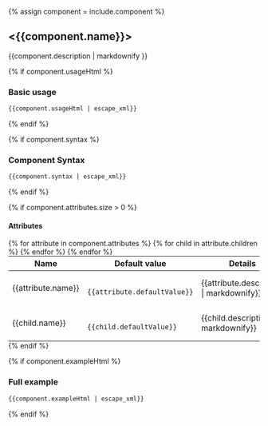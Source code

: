 {% assign component = include.component %}

## &lt;{{component.name}}&gt;

{{component.description | markdownify }}

{% if component.usageHtml %}
### Basic usage
```html
{{component.usageHtml | escape_xml}}
```
{% endif %}

{% if component.syntax %}
### Component Syntax
```html
{{component.syntax | escape_xml}}
```
{% endif %}

{% if component.attributes.size > 0 %}
#### Attributes
<table class="table" style="margin:0;">
  <thead>
    <tr>
      <th>Name</th>
      <th>Default value</th>
      <th>Details</th>
    </tr>
  </thead>
  <tbody>
  {% for attribute in component.attributes %}
  <tr>
    <td>{{attribute.name}}</td>
    <td class="highlight">
      <code class="language-html" data-lang="html">
      {{attribute.defaultValue}}
      </code>
    </td>
    <td>{{attribute.description | markdownify}}</td>
  </tr>
    {% for child in attribute.children %}
      <tr>
        <td class="attribute-child">{{child.name}}</td>
        <td class="highlight">
          <code class="language-html" data-lang="html">
          {{child.defaultValue}}
          </code>
        </td>
        <td>{{child.description | markdownify}}</td>
      </tr>
    {% endfor %}
  {% endfor %}
</table>
{% endif %}

{% if component.exampleHtml %}
### Full example
```html
{{component.exampleHtml | escape_xml}}
```
{% endif %}
